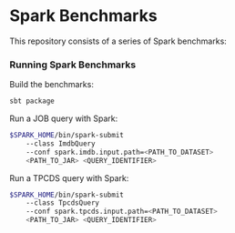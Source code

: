 # Spark Benchmarks
This repository consists of a series of Spark benchmarks:

### Running Spark Benchmarks ###

Build the benchmarks:
```bash
sbt package
```

Run a JOB query with Spark:
```bash
$SPARK_HOME/bin/spark-submit 
	--class ImdbQuery 
	--conf spark.imdb.input.path=<PATH_TO_DATASET> 
	<PATH_TO_JAR> <QUERY_IDENTIFIER>
```

Run a TPCDS query with Spark:
```bash
$SPARK_HOME/bin/spark-submit
	--class TpcdsQuery
	--conf spark.tpcds.input.path=<PATH_TO_DATASET>
	<PATH_TO_JAR> <QUERY_IDENTIFIER>
```

